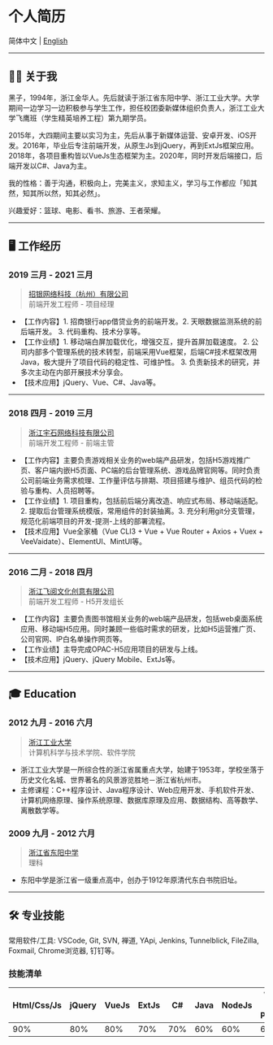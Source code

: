 
# 个人简历

简体中文 | [English](en_README.md)

---

## 🤵🏻 关于我

黑子，1994年，浙江金华人。先后就读于浙江省东阳中学、浙江工业大学。大学期间一边学习一边积极参与学生工作，担任校团委新媒体组织负责人，浙江工业大学飞鹰班（学生精英培养工程）第九期学员。

2015年，大四期间主要以实习为主，先后从事于新媒体运营、安卓开发、iOS开发。2016年，毕业后专注前端开发，从原生Js到jQuery，再到ExtJs框架应用。2018年，各项目重构皆以VueJs生态框架为主。2020年，同时开发后端接口，后端开发以C#、Java为主。

我的性格：善于沟通，积极向上，完美主义，求知主义，学习与工作都应「知其然，知其所以然，知其必然」。

兴趣爱好：篮球、电影、看书、旅游、王者荣耀。

---

## 🖥 工作经历

### 2019 三月 - 2021 三月
> [招银网络科技（杭州）有限公司](https://cmbnt.cmbchina.com/)
> <br>前端开发工程师 - 项目经理

* 【工作内容】1. 招商银行app借贷业务的前端开发。2. 天眼数据监测系统的前后端开发。 3. 代码重构、技术分享等。
* 【工作业绩】1. 移动端白屏加载优化，增强交互，提升首屏加载速度。 2. 公司内部多个管理系统的技术转型，前端采用Vue框架，后端C#技术框架改用Java，极大提升了项目代码的稳定性、可维护性。 3. 负责新技术的研究，并多次主动在内部开展技术分享会。
* 【技术应用】jQuery、Vue、C#、Java等。

---

### 2018 四月 - 2019 三月
> [浙江宇石网络科技有限公司](https://www.zjyushi.com/)
> <br>前端开发工程师 - 前端主管

* 【工作内容】主要负责游戏相关业务的web端产品研发，包括H5游戏推广页、客户端内嵌H5页面、PC端的后台管理系统、游戏品牌官网等。同时负责公司前端业务需求梳理、工作量评估与排期、项目搭建与维护、组员代码的检验与重构、人员招聘等。
* 【工作业绩】1. 项目重构，包括前后端分离改造、响应式布局、移动端适配。2. 提取后台管理系统模版，常用组件的封装抽离。3. 充分利用git分支管理，规范化前端项目的开发-提测-上线的部署流程。
* 【技术应用】Vue全家桶（Vue CLI3 + Vue + Vue Router + Axios + Vuex + VeeVaidate）、ElementUI、MintUI等。

---

### 2016 二月 - 2018 四月
> [浙江飞阅文化创意有限公司](https://www.flyread.cn/)
> <br>前端开发工程师 - H5开发组长

* 【工作内容】主要负责图书馆相关业务的web端产品研发，包括web桌面系统应用、移动端H5应用。同时兼顾一些临时需求的研发，比如H5运营推广页、公司官网、IP白名单操作网页等。
* 【工作业绩】主导完成OPAC-H5应用项目的研发与上线。
* 【技术应用】jQuery、jQuery Mobile、ExtJs等。

---

## 🎓 Education

### 2012 九月 - 2016 六月
> [浙江工业大学](https://www.zjut.edu.cn/) 
> <br>计算机科学与技术学院、软件学院

* 浙江工业大学是一所综合性的浙江省属重点大学，始建于1953年，学校坐落于历史文化名城、世界著名的风景游览胜地－浙江省杭州市。
* 主修课程：C++程序设计、Java程序设计、Web应用开发、手机软件开发、计算机网络原理、操作系统原理、数据库原理及应用、数据结构、高等数学、离散数学等。

### 2009 九月 - 2012 六月
> [浙江省东阳中学](http://www.zjdyzx.com/) 
> <br>理科

* 东阳中学是浙江省一级重点高中，创办于1912年原清代东白书院旧址。

---

## 🛠 专业技能

常用软件/工具: VSCode, Git, SVN, 禅道, YApi, Jenkins, Tunnelblick, FileZilla, Foxmail, Chrome浏览器, 钉钉等。

### 技能清单
| Html/Css/Js | jQuery | VueJs | ExtJs | C# | Java | NodeJs | Weixin Mini Program | iOS/Android |
| --------- | --------- | --------- | --------- | --------- | --------- | --------- | --------- | --------- |
| 90% | 80%| 80%| 70% | 70% | 60% | 60% | 60% | 20% |
